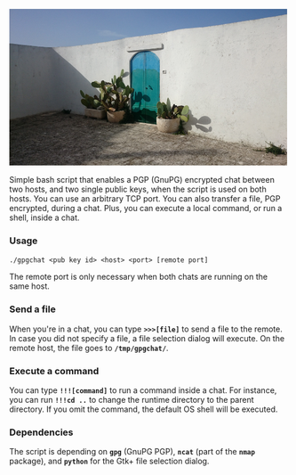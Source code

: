 ![alt text](https://raw.githubusercontent.com/nkoster/gpgchat/master/upload.png "gpgchat")

Simple bash script that enables a PGP (GnuPG) encrypted chat between two hosts,
and two single public keys, when the script is used on both hosts.
You can use an arbitrary TCP port.
You can also transfer a file, PGP encrypted, during a chat. Plus, you can execute
a local command, or run a shell, inside a chat.

### Usage
```
./gpgchat <pub key id> <host> <port> [remote port]
```
The remote port is only necessary when both chats are running on the same host.

### Send a file
When you're in a chat, you can type **`>>>[file]`** to send a file to the remote.
In case you did not specify a file, a file selection dialog will execute.
On the remote host, the file goes to **`/tmp/gpgchat/`**.

### Execute a command
You can type **`!!![command]`** to run a command inside a chat.
For instance, you can run **`!!!cd ..`** to change the runtime directory
to the parent directory.
If you omit the command, the default OS shell will be executed.

### Dependencies
The script is depending on **`gpg`** (GnuPG PGP), **`ncat`** (part of
the **`nmap`** package), and **`python`** for the Gtk+ file selection dialog. 

